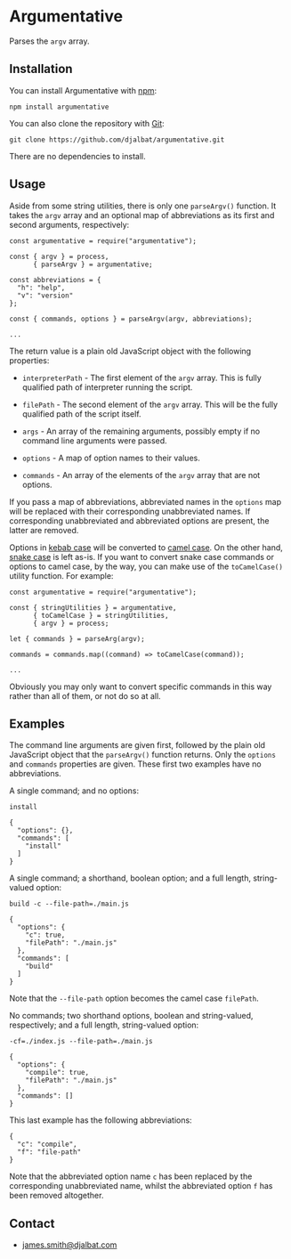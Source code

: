 # Argumentative

Parses the `argv` array.

## Installation

You can install Argumentative with [npm](https://www.npmjs.com/):

    npm install argumentative

You can also clone the repository with [Git](https://git-scm.com/):

    git clone https://github.com/djalbat/argumentative.git

There are no dependencies to install.

## Usage

Aside from some string utilities, there is only one `parseArgv()` function. It takes the `argv` array and an optional map of abbreviations as its first and second arguments, respectively:

```
const argumentative = require("argumentative");

const { argv } = process,
      { parseArgv } = argumentative;

const abbreviations = {
  "h": "help",
  "v": "version"
};

const { commands, options } = parseArgv(argv, abbreviations);

...
```

The return value is a plain old JavaScript object with the following properties:

* `interpreterPath` - The first element of the `argv` array. This is fully qualified path of interpreter running the script.

* `filePath` - The second element of the `argv` array. This will be the fully qualified path of the script itself.

* `args` - An array of the remaining arguments, possibly empty if no command line arguments were passed.

* `options` - A map of option names to their values.

* `commands` - An array of the elements of the `argv` array that are not options.

If you pass a map of abbreviations, abbreviated names in the `options` map will be replaced with their corresponding unabbreviated names. If corresponding unabbreviated and abbreviated options are present, the latter are removed.

Options in [kebab case](https://wiki.c2.com/?KebabCase) will be converted to [camel case](https://wiki.c2.com/?CamelCase). On the other hand, [snake case](https://en.wikipedia.org/wiki/Snake_case) is left as-is. If you want to convert snake case commands or options to camel case, by the way, you can make use of the `toCamelCase()` utility function. For example:

```
const argumentative = require("argumentative");

const { stringUtilities } = argumentative,
      { toCamelCase } = stringUtilities,
      { argv } = process;

let { commands } = parseArg(argv);

commands = commands.map((command) => toCamelCase(command));

...
```
Obviously you may only want to convert specific commands in this way rather than all of them, or not do so at all.

## Examples

The command line arguments are given first, followed by the plain old JavaScript object that the `parseArgv()` function returns. Only the `options` and `commands` properties are given. These first two examples have no abbreviations.

A single command; and no options:

```
install
```
```
{
  "options": {},
  "commands": [
    "install"
  ]
}
```

A single command; a shorthand, boolean option; and a full length, string-valued option:
```
build -c --file-path=./main.js
```
```
{
  "options": {
    "c": true,
    "filePath": "./main.js"
  },
  "commands": [
    "build"
  ]
}
```
Note that the `--file-path` option becomes the camel case `filePath`.

No commands; two shorthand options, boolean and string-valued, respectively; and a full length, string-valued option:
```
-cf=./index.js --file-path=./main.js
```
```
{
  "options": {
    "compile": true,
    "filePath": "./main.js"
  },
  "commands": []
}
```
This last example has the following abbreviations:

```
{
  "c": "compile",
  "f": "file-path"
}
```
Note that the abbreviated option name `c` has been replaced by the corresponding unabbreviated name, whilst the abbreviated option `f` has been removed altogether.

## Contact

- james.smith@djalbat.com
